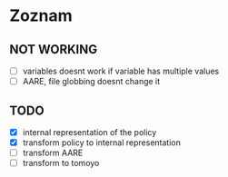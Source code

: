 # Zoznam

## NOT WORKING

- [ ] variables doesnt work if variable has multiple values
- [ ] AARE, file globbing doesnt change it

## TODO

- [x] internal representation of the policy
- [x] transform policy to internal representation
- [ ] transform AARE
- [ ] transform to tomoyo
